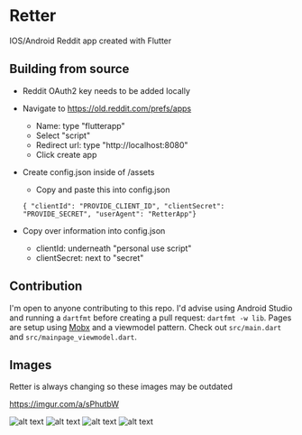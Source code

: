 # Retter

IOS/Android Reddit app created with Flutter

## Building from source

- Reddit OAuth2 key needs to be added locally
- Navigate to https://old.reddit.com/prefs/apps
    - Name: type "flutterapp"
    - Select "script"
    - Redirect url: type "http://localhost:8080"
    - Click create app
- Create config.json inside of /assets
    - Copy and paste this into config.json

    `{ "clientId": "PROVIDE_CLIENT_ID", "clientSecret": "PROVIDE_SECRET", "userAgent": "RetterApp"}`



- Copy over information into config.json
    - clientId: underneath "personal use script"
    - clientSecret: next to "secret"

## Contribution

I'm open to anyone contributing to this repo. I'd advise using Android Studio and running a `dartfmt` before creating a pull request: `dartfmt -w lib`.
Pages are setup using [Mobx](https://pub.dev/packages/mobx) and a viewmodel pattern. Check out `src/main.dart` and `src/mainpage_viewmodel.dart`.

## Images

Retter is always changing so these images may be outdated

https://imgur.com/a/sPhutbW


![alt text](https://raw.githubusercontent.com/mzegar/Retter/master/screenshots/img1.jpg "img1")
![alt text](https://raw.githubusercontent.com/mzegar/Retter/master/screenshots/img2.jpg "img2")
![alt text](https://raw.githubusercontent.com/mzegar/Retter/master/screenshots/img3.jpg "img3")
![alt text](https://raw.githubusercontent.com/mzegar/Retter/master/screenshots/img4.jpg "img4")
